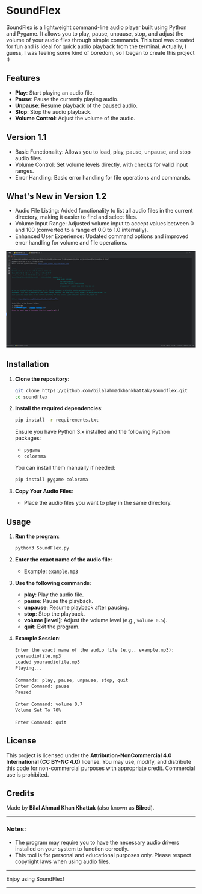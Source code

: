 # SoundFlex

SoundFlex is a lightweight command-line audio player built using Python and Pygame. It allows you to play, pause, unpause, stop, and adjust the volume of your audio files through simple commands. This tool was created for fun and is ideal for quick audio playback from the terminal.
Actually, I guess, I was feeling some kind of boredom, so I began to create this project :)

## Features
- **Play**: Start playing an audio file.
- **Pause**: Pause the currently playing audio.
- **Unpause**: Resume playback of the paused audio.
- **Stop**: Stop the audio playback.
- **Volume Control**: Adjust the volume of the audio.

## Version 1.1
- Basic Functionality: Allows you to load, play, pause, unpause, and stop audio files.
- Volume Control: Set volume levels directly, with checks for valid input ranges.
- Error Handling: Basic error handling for file operations and commands.

## What's New in Version 1.2
- Audio File Listing: Added functionality to list all audio files in the current directory, making it easier to find and select files.
- Volume Input Range: Adjusted volume input to accept values between 0 and 100 (converted to a range of 0.0 to 1.0 internally).
- Enhanced User Experience: Updated command options and improved error handling for volume and file operations.

![image](https://github.com/BilalAhmadKhanKhattak/SoundFlex/blob/main/Screenshot%20(10).png)


## Installation

1. **Clone the repository**:
    ```sh
    git clone https://github.com/bilalahmadkhankhattak/soundflex.git
    cd soundflex
    ```

2. **Install the required dependencies**:
    ```sh
    pip install -r requirements.txt
    ```

    Ensure you have Python 3.x installed and the following Python packages:
    - `pygame`
    - `colorama`

    You can install them manually if needed:
    ```sh
    pip install pygame colorama
    ```

3. **Copy Your Audio Files**:
    - Place the audio files you want to play in the same directory.

## Usage

1. **Run the program**:
    ```sh
    python3 SoundFlex.py
    ```

2. **Enter the exact name of the audio file**:
    - Example: `example.mp3`
  
3. **Use the following commands**:
    - **play**: Play the audio file.
    - **pause**: Pause the playback.
    - **unpause**: Resume playback after pausing.
    - **stop**: Stop the playback.
    - **volume [level]**: Adjust the volume level (e.g., `volume 0.5`).
    - **quit**: Exit the program.

4. **Example Session**:
    ```
    Enter the exact name of the audio file (e.g., example.mp3): youraudiofile.mp3
    Loaded youraudiofile.mp3
    Playing...

    Commands: play, pause, unpause, stop, quit
    Enter Command: pause
    Paused

    Enter Command: volume 0.7
    Volume Set To 70%

    Enter Command: quit
    ```

## License

This project is licensed under the **Attribution-NonCommercial 4.0 International (CC BY-NC 4.0)** license. You may use, modify, and distribute this code for non-commercial purposes with appropriate credit. Commercial use is prohibited.

## Credits

Made by **Bilal Ahmad Khan Khattak** (also known as **Bilred**). 

---

### Notes:
- The program may require you to have the necessary audio drivers installed on your system to function correctly.
- This tool is for personal and educational purposes only. Please respect copyright laws when using audio files.

---

Enjoy using SoundFlex!

--- 
